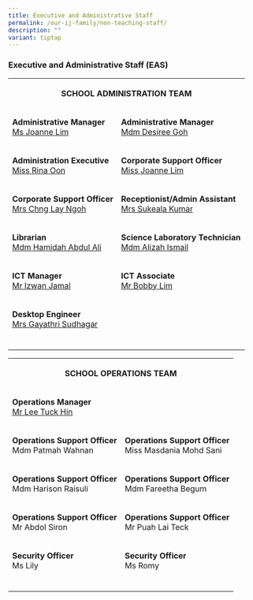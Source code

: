 ```yaml
---
title: Executive and Administrative Staff
permalink: /our-ij-family/non-teaching-staff/
description: ""
variant: tiptap
---
```

<h3>Executive and Administrative Staff (EAS)</h3>
<table style="minWidth: 50px">
<colgroup>
<col>
<col>
</colgroup>
<tbody>
<tr>
<th rowspan="1" colspan="2">
<p>SCHOOL ADMINISTRATION TEAM</p>
</th>
</tr>
<tr>
<td rowspan="1" colspan="1">
<p><strong>Administrative Manager</strong> 
<br><a href="mailto:Lim_Li_Sze@moe.edu.sg" rel="noopener noreferrer nofollow" target="_blank">Ms Joanne Lim</a>
</p>
</td>
<td rowspan="1" colspan="1">
<p><strong>Administrative Manager</strong> 
<br><a href="mailto:goh_kai-ling_desiree@moe.edu.sg" rel="noopener noreferrer nofollow" target="_blank">Mdm Desiree Goh</a>
</p>
</td>
</tr>
<tr>
<td rowspan="1" colspan="1">
<p><strong>Administration Executive</strong> 
<br><a href="mailto:oon_ai_lin_rina@moe.edu.sg" rel="noopener noreferrer nofollow" target="_blank">Miss Rina Oon</a>
</p>
</td>
<td rowspan="1" colspan="1">
<p><strong>Corporate Support Officer</strong> 
<br><a href="mailto:lim_gek_suan@moe.edu.sg" rel="noopener noreferrer nofollow" target="_blank">Miss Joanne Lim</a>
</p>
</td>
</tr>
<tr>
<td rowspan="1" colspan="1">
<p><strong>Corporate Support Officer</strong> 
<br><a href="mailto:Chng_Lay_Ngoh@moe.edu.sg" rel="noopener noreferrer nofollow" target="_blank">Mrs Chng Lay Ngoh</a>
</p>
</td>
<td rowspan="1" colspan="1">
<p><strong>Receptionist/Admin Assistant</strong> 
<br><a href="mailto:suleaka@moe.edu.sg" rel="noopener noreferrer nofollow" target="_blank">Mrs Sukeala Kumar</a>
</p>
</td>
</tr>
<tr>
<td rowspan="1" colspan="1">
<p><strong>Librarian</strong> 
<br><a href="mailto:Hamidah_Abdul_Ali@moe.edu.sg" rel="noopener noreferrer nofollow" target="_blank">Mdm Hamidah Abdul Ali</a>
</p>
</td>
<td rowspan="1" colspan="1">
<p><strong>Science Laboratory Technician</strong> 
<br><a href="mailto:Alizah_Ismail_A@moe.edu.sg" rel="noopener noreferrer nofollow" target="_blank">Mdm Alizah Ismail</a>
</p>
</td>
</tr>
<tr>
<td rowspan="1" colspan="1">
<p><strong>ICT Manager</strong> 
<br><a href="mailto:mohamad_izwan_jamal@moe.edu.sg" rel="noopener noreferrer nofollow" target="_blank">Mr Izwan Jamal</a>
</p>
</td>
<td rowspan="1" colspan="1">
<p><strong>ICT Associate</strong>
<br><a href="mailto:bobby_lim_dao_rui@moe.edu.sg" rel="noopener noreferrer nofollow" target="_blank">Mr Bobby Lim </a>
</p>
</td>
</tr>
<tr>
<td rowspan="1" colspan="1">
<p><strong>Desktop Engineer</strong> 
<br><a href="mailto:de-ncs5637pde@ncs.com.sg" rel="noopener noreferrer nofollow" target="_blank">Mrs Gayathri Sudhagar</a>
</p>
</td>
<td rowspan="1" colspan="1">
<p></p>
</td>
</tr>
<tr>
<td rowspan="1" colspan="1">
<p></p>
</td>
<td rowspan="1" colspan="1">
<p></p>
<p></p>
</td>
</tr>
</tbody>
</table>
<table style="minWidth: 50px">
<colgroup>
<col>
<col>
</colgroup>
<tbody>
<tr>
<th rowspan="1" colspan="2">
<p>SCHOOL OPERATIONS TEAM</p>
</th>
</tr>
<tr>
<td rowspan="1" colspan="2">
<p><strong>Operations Manager</strong> 
<br><a href="mailto:lee_tuck_hin@moe.edu.sg" rel="noopener noreferrer nofollow" target="_blank">Mr Lee Tuck Hin</a>
</p>
</td>
</tr>
<tr>
<td rowspan="1" colspan="1">
<p><strong>Operations Support Officer</strong> 
<br>Mdm Patmah Wahnan</p>
</td>
<td rowspan="1" colspan="1">
<p><strong>Operations Support Officer</strong> 
<br>Miss Masdania Mohd Sani</p>
</td>
</tr>
<tr>
<td rowspan="1" colspan="1">
<p><strong>Operations Support Officer</strong> 
<br>Mdm Harison Raisuli</p>
</td>
<td rowspan="1" colspan="1">
<p><strong>Operations Support Officer</strong> 
<br>Mdm Fareetha Begum</p>
</td>
</tr>
<tr>
<td rowspan="1" colspan="1">
<p><strong>Operations Support Officer</strong> 
<br>Mr Abdol Siron</p>
</td>
<td rowspan="1" colspan="1">
<p><strong>Operations Support Officer</strong> 
<br>Mr Puah Lai Teck</p>
</td>
</tr>
<tr>
<td rowspan="1" colspan="1">
<p><strong>Security Officer</strong> 
<br>Ms Lily</p>
</td>
<td rowspan="1" colspan="1">
<p><strong>Security Officer</strong> 
<br>Ms Romy</p>
</td>
</tr>
<tr>
<td rowspan="1" colspan="1">
<p></p>
</td>
<td rowspan="1" colspan="1">
<p></p>
</td>
</tr>
</tbody>
</table>
<p></p>